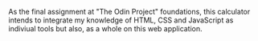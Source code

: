 As the final assignment at "The Odin Project" foundations, this calculator intends to integrate my knowledge of HTML, CSS and JavaScript as indiviual tools but also, as a whole on this web application. 
